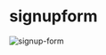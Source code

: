 # signupform
![signup-form](https://user-images.githubusercontent.com/46997504/150625332-b8c89e3e-faed-4752-99d8-1b644e10c45b.PNG)
